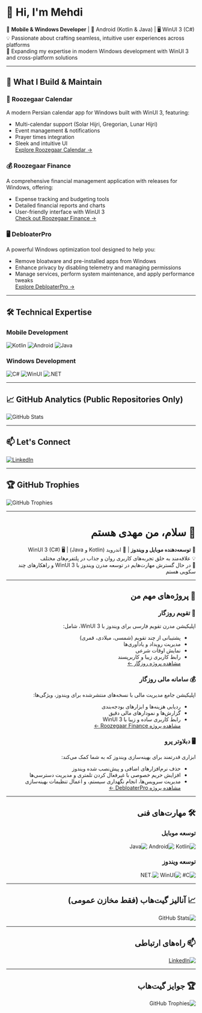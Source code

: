 # 👋 Hi, I'm Mehdi

🚀 **Mobile & Windows Developer** | 📱 Android (Kotlin & Java) | 🖥️ WinUI 3 (C#)  
💡 Passionate about crafting seamless, intuitive user experiences across platforms  
🌱 Expanding my expertise in modern Windows development with WinUI 3 and cross-platform solutions  

---

## 🧰 What I Build & Maintain

### 📅 Roozegaar Calendar  
A modern Persian calendar app for Windows built with WinUI 3, featuring:  
- Multi-calendar support (Solar Hijri, Gregorian, Lunar Hijri)  
- Event management & notifications  
- Prayer times integration  
- Sleek and intuitive UI  
[Explore Roozegaar Calendar →](https://github.com/MEHDIMYADI/RoozegaarCalendar-Releases)

### 💰 Roozegaar Finance  
A comprehensive financial management application with releases for Windows, offering:  
- Expense tracking and budgeting tools  
- Detailed financial reports and charts  
- User-friendly interface with WinUI 3  
[Check out Roozegaar Finance →](https://github.com/MEHDIMYADI/RoozegaarFinance-Releases)

### 🖥️ **DebloaterPro**  
A powerful Windows optimization tool designed to help you:  
- Remove bloatware and pre-installed apps from Windows  
- Enhance privacy by disabling telemetry and managing permissions  
- Manage services, perform system maintenance, and apply performance tweaks  
[Explore DebloaterPro →](https://github.com/MEHDIMYADI/DebloaterPro)

---

## 🛠 Technical Expertise

### Mobile Development  
![Kotlin](https://img.shields.io/badge/Kotlin-0095D5?style=for-the-badge&logo=kotlin&logoColor=white)  ![Android](https://img.shields.io/badge/Android-3DDC84?style=for-the-badge&logo=android&logoColor=white)  ![Java](https://img.shields.io/badge/Java-ED8B00?style=for-the-badge&logo=openjdk&logoColor=white)

### Windows Development  
![C#](https://img.shields.io/badge/C%23-239120?style=for-the-badge&logo=c-sharp&logoColor=white)  ![WinUI](https://img.shields.io/badge/WinUI-0078D7?style=for-the-badge&logo=windows&logoColor=white)  ![.NET](https://img.shields.io/badge/.NET-512BD4?style=for-the-badge&logo=dotnet&logoColor=white)

---

## 📈 GitHub Analytics (Public Repositories Only)

![GitHub Stats](https://github-readme-stats.vercel.app/api?username=MEHDIMYADI&show_icons=true&theme=radical&count_private=true)

---

## 📫 Let's Connect

[![LinkedIn](https://img.shields.io/badge/LinkedIn-0077B5?style=for-the-badge&logo=linkedin&logoColor=white)](https://linkedin.com/in/mehdimyadi)

---

## 🏆 GitHub Trophies

![GitHub Trophies](https://github-profile-trophy.vercel.app/?username=MEHDIMYADI&theme=onedark&no-frame=true&row=2&column=4)

---

<div dir="rtl" align="right">

# 👋 سلام، من مهدی هستم

🚀 **توسعه‌دهنده موبایل و ویندوز** | 📱 اندروید (Kotlin و Java) | 🖥️ WinUI 3 (C#)  
💡 علاقه‌مند به خلق تجربه‌های کاربری روان و جذاب در پلتفرم‌های مختلف  
🌱 در حال گسترش مهارت‌هایم در توسعه مدرن ویندوز با WinUI 3 و راهکارهای چند سکویی هستم  

---

## 🧰 پروژه‌های مهم من

### 📅 تقویم روزگار  
اپلیکیشن مدرن تقویم فارسی برای ویندوز با WinUI 3، شامل:  
- پشتیبانی از چند تقویم (شمسی، میلادی، قمری)  
- مدیریت رویداد و یادآوری‌ها  
- نمایش اوقات شرعی  
- رابط کاربری زیبا و کاربرپسند  
[مشاهده پروژه روزگار ←](https://github.com/MEHDIMYADI/RoozegaarCalendar-Releases)

### 💰 سامانه مالی روزگار
اپلیکیشن جامع مدیریت مالی با نسخه‌های منتشرشده برای ویندوز، ویژگی‌ها:  
- ردیابی هزینه‌ها و ابزارهای بودجه‌بندی  
- گزارش‌ها و نمودارهای مالی دقیق  
- رابط کاربری ساده و زیبا با WinUI 3  
[مشاهده پروژه Roozegaar Finance ←](https://github.com/MEHDIMYADI/RoozegaarFinance-Releases)

### 🖥️ **دبلاوتر پرو**  
ابزاری قدرتمند برای بهینه‌سازی ویندوز که به شما کمک می‌کند:  
- حذف نرم‌افزارهای اضافی و پیش‌نصب شده ویندوز  
- افزایش حریم خصوصی با غیرفعال کردن تلمتری و مدیریت دسترسی‌ها  
- مدیریت سرویس‌ها، انجام نگهداری سیستم، و اعمال تنظیمات بهینه‌سازی  
[مشاهده پروژه DebloaterPro ←](https://github.com/MEHDIMYADI/DebloaterPro)


---

## 🛠 مهارت‌های فنی

### توسعه موبایل  
![Kotlin](https://img.shields.io/badge/Kotlin-0095D5?style=for-the-badge&logo=kotlin&logoColor=white)  ![Android](https://img.shields.io/badge/Android-3DDC84?style=for-the-badge&logo=android&logoColor=white)  ![Java](https://img.shields.io/badge/Java-ED8B00?style=for-the-badge&logo=openjdk&logoColor=white)

### توسعه ویندوز  
![C#](https://img.shields.io/badge/C%23-239120?style=for-the-badge&logo=c-sharp&logoColor=white)  ![WinUI](https://img.shields.io/badge/WinUI-0078D7?style=for-the-badge&logo=windows&logoColor=white)  ![.NET](https://img.shields.io/badge/.NET-512BD4?style=for-the-badge&logo=dotnet&logoColor=white)

---

## 📈 آنالیز گیت‌هاب (فقط مخازن عمومی)

![GitHub Stats](https://github-readme-stats.vercel.app/api?username=MEHDIMYADI&show_icons=true&theme=radical&count_private=true)

---

## 📫 راه‌های ارتباطی

[![LinkedIn](https://img.shields.io/badge/لینکدین-0077B5?style=for-the-badge&logo=linkedin&logoColor=white)](https://linkedin.com/in/mehdimyadi)

---

## 🏆 جوایز گیت‌هاب

![GitHub Trophies](https://github-profile-trophy.vercel.app/?username=MEHDIMYADI&theme=onedark&no-frame=true&row=2&column=4)

</div>
